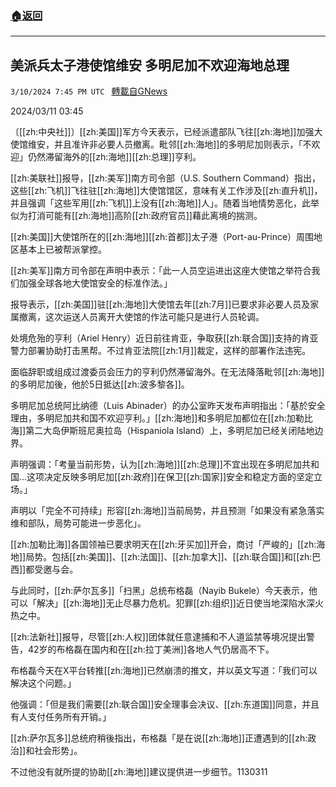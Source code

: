 ###  [:house:返回](README.md)
---


## 美派兵太子港使馆维安 多明尼加不欢迎海地总理
`3/10/2024 7:45 PM UTC ` [轉載自GNews](https://gnews.org/articles/2382486)

2024/03/11 03:45

〔[[zh:中央社]]〕[[zh:美国]]军方今天表示，已经派遣部队飞往[[zh:海地]]加强大使馆维安，并且准许非必要人员撤离。毗邻[[zh:海地]]的多明尼加则表示，「不欢迎」仍然滞留海外的[[zh:海地]][[zh:总理]]亨利。

[[zh:美联社]]报导，[[zh:美军]]南方司令部（U.S. Southern Command）指出，这些[[zh:飞机]]飞往驻[[zh:海地]]大使馆馆区，意味有关工作涉及[[zh:直升机]]，并且强调「这些军用[[zh:飞机]]上没有[[zh:海地]]人」。随着当地情势恶化，此举似为打消可能有[[zh:海地]]高阶[[zh:政府官员]]藉此离境的揣测。

[[zh:美国]]大使馆所在的[[zh:海地]][[zh:首都]]太子港（Port-au-Prince）周围地区基本上已被帮派掌控。

[[zh:美军]]南方司令部在声明中表示：「此一人员空运进出这座大使馆之举符合我们加强全球各地大使馆安全的标准作法。」

报导表示，[[zh:美国]]驻[[zh:海地]]大使馆去年[[zh:7月]]已要求非必要人员及家属撤离，这次运送人员离开大使馆的作法可能只是进行人员轮调。

处境危殆的亨利（Ariel Henry）近日前往肯亚，争取获[[zh:联合国]]支持的肯亚警力部署协助打击黑帮。不过肯亚法院[[zh:1月]]裁定，这样的部署作法违宪。

面临辞职或组成过渡委员会压力的亨利仍然滞留海外。在无法降落毗邻[[zh:海地]]的多明尼加後，他於5日抵达[[zh:波多黎各]]。

多明尼加总统阿比纳德（Luis Abinader）的办公室昨天发布声明指出：「基於安全理由，多明尼加共和国不欢迎亨利。」[[zh:海地]]和多明尼加都位在[[zh:加勒比海]]第二大岛伊斯班尼奥拉岛（Hispaniola Island）上，多明尼加已经关闭陆地边界。

声明强调：「考量当前形势，认为[[zh:海地]][[zh:总理]]不宜出现在多明尼加共和国…这项决定反映多明尼加[[zh:政府]]在保卫[[zh:国家]]安全和稳定方面的坚定立场。」

声明以「完全不可持续」形容[[zh:海地]]当前局势，并且预测「如果没有紧急落实维和部队，局势可能进一步恶化」。

[[zh:加勒比海]]各国领袖已要求明天在[[zh:牙买加]]开会，商讨「严峻的」[[zh:海地]]局势。包括[[zh:美国]]、[[zh:法国]]、[[zh:加拿大]]、[[zh:联合国]]和[[zh:巴西]]都受邀与会。

与此同时，[[zh:萨尔瓦多]]「扫黑」总统布格磊（Nayib Bukele）今天表示，他可以「解决」[[zh:海地]]无止尽暴力危机。犯罪[[zh:组织]]近日使当地深陷水深火热之中。

[[zh:法新社]]报导，尽管[[zh:人权]]团体就任意逮捕和不人道监禁等境况提出警告，42岁的布格磊在国内和在[[zh:拉丁美洲]]各地人气仍居高不下。

布格磊今天在X平台转推[[zh:海地]]已然崩溃的推文，并以英文写道：「我们可以解决这个问题。」

他强调：「但是我们需要[[zh:联合国]]安全理事会决议、[[zh:东道国]]同意，并且有人支付任务所有开销。」

[[zh:萨尔瓦多]]总统府稍後指出，布格磊「是在说[[zh:海地]]正遭遇到的[[zh:政治]]和社会形势」。

不过他没有就所提的协助[[zh:海地]]建议提供进一步细节。1130311
